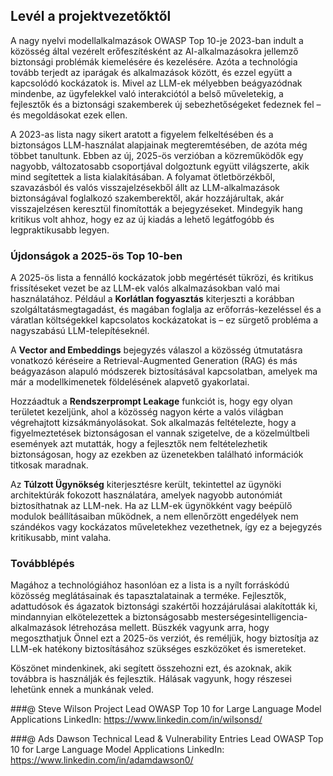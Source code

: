 ## Levél a projektvezetőktől

A nagy nyelvi modellalkalmazások OWASP Top 10-je 2023-ban indult a közösség által vezérelt erőfeszítésként az AI-alkalmazásokra jellemző biztonsági problémák kiemelésére és kezelésére. Azóta a technológia tovább terjedt az iparágak és alkalmazások között, és ezzel együtt a kapcsolódó kockázatok is. Mivel az LLM-ek mélyebben beágyazódnak mindenbe, az ügyfelekkel való interakciótól a belső műveletekig, a fejlesztők és a biztonsági szakemberek új sebezhetőségeket fedeznek fel – és megoldásokat ezek ellen.

A 2023-as lista nagy sikert aratott a figyelem felkeltésében és a biztonságos LLM-használat alapjainak megteremtésében, de azóta még többet tanultunk. Ebben az új, 2025-ös verzióban a közreműködők egy nagyobb, változatosabb csoportjával dolgoztunk együtt világszerte, akik mind segítettek a lista kialakításában. A folyamat ötletbörzékből, szavazásból és valós visszajelzésekből állt az LLM-alkalmazások biztonságával foglalkozó szakemberektől, akár hozzájárultak, akár visszajelzésen keresztül finomították a bejegyzéseket. Mindegyik hang kritikus volt ahhoz, hogy ez az új kiadás a lehető legátfogóbb és legpraktikusabb legyen.

### Újdonságok a 2025-ös Top 10-ben

A 2025-ös lista a fennálló kockázatok jobb megértését tükrözi, és kritikus frissítéseket vezet be az LLM-ek valós alkalmazásokban való mai használatához. Például a **Korlátlan fogyasztás** kiterjeszti a korábban szolgáltatásmegtagadást, és magában foglalja az erőforrás-kezeléssel és a váratlan költségekkel kapcsolatos kockázatokat is – ez sürgető probléma a nagyszabású LLM-telepítéseknél.

A **Vector and Embeddings** bejegyzés válaszol a közösség útmutatásra vonatkozó kéréseire a Retrieval-Augmented Generation (RAG) és más beágyazáson alapuló módszerek biztosításával kapcsolatban, amelyek ma már a modellkimenetek földelésének alapvető gyakorlatai.

Hozzáadtuk a **Rendszerprompt Leakage** funkciót is, hogy egy olyan területet kezeljünk, ahol a közösség nagyon kérte a valós világban végrehajtott kizsákmányolásokat. Sok alkalmazás feltételezte, hogy a figyelmeztetések biztonságosan el vannak szigetelve, de a közelmúltbeli események azt mutatták, hogy a fejlesztők nem feltételezhetik biztonságosan, hogy az ezekben az üzenetekben található információk titkosak maradnak.

Az **Túlzott Ügynökség** kiterjesztésre került, tekintettel az ügynöki architektúrák fokozott használatára, amelyek nagyobb autonómiát biztosíthatnak az LLM-nek.  Ha az LLM-ek ügynökként vagy beépülő modulok beállításaiban működnek, a nem ellenőrzött engedélyek nem szándékos vagy kockázatos műveletekhez vezethetnek, így ez a bejegyzés kritikusabb, mint valaha.

### Továbblépés

Magához a technológiához hasonlóan ez a lista is a nyílt forráskódú közösség meglátásainak és tapasztalatainak a terméke. Fejlesztők, adattudósok és ágazatok biztonsági szakértői hozzájárulásai alakították ki, mindannyian elkötelezettek a biztonságosabb mesterségesintelligencia-alkalmazások létrehozása mellett. Büszkék vagyunk arra, hogy megoszthatjuk Önnel ezt a 2025-ös verziót, és reméljük, hogy biztosítja az LLM-ek hatékony biztosításához szükséges eszközöket és ismereteket.

Köszönet mindenkinek, aki segített összehozni ezt, és azoknak, akik továbbra is használják és fejlesztik. Hálásak vagyunk, hogy részesei lehetünk ennek a munkának veled.


###@ Steve Wilson
Project Lead
OWASP Top 10 for Large Language Model Applications
LinkedIn: https://www.linkedin.com/in/wilsonsd/

###@ Ads Dawson
Technical Lead & Vulnerability Entries Lead
OWASP Top 10 for Large Language Model Applications
LinkedIn: https://www.linkedin.com/in/adamdawson0/
